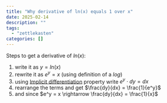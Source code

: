 ```yaml
---
title: "Why derivative of ln(x) equals 1 over x"
date: 2025-02-14
description: ""
tags: 
  - "zettlekasten"
categories: []
---
```


Steps to get a derivative of $ln(x)$:

1. write it as $y = ln(x)$
2. rewrite it as $e^y = x$ (using definition of a $log$)
3. using [Implicit differentiation](Implicit%20differentiation.md) property write $e^y\cdot dy = dx$ 
4. rearrange the terms and get $\frac{dy}{dx} = \frac{1}{e^y}$
5. and since $e^y = x \rightarrow \frac{dy}{dx} = \frac{1}{x}$
